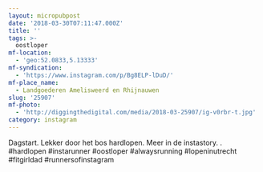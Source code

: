 ```yaml
---
layout: micropubpost
date: '2018-03-30T07:11:47.000Z'
title: ''
tags: >-
  oostloper
mf-location:
  - 'geo:52.0833,5.13333'
mf-syndication:
  - 'https://www.instagram.com/p/Bg8ELP-lDuD/'
mf-place_name:
  - Landgoederen Amelisweerd en Rhijnauwen
slug: '25907'
mf-photo:
  - 'http://diggingthedigital.com/media/2018-03-25907/ig-v0rbr-t.jpg'
category: instagram
---
```

Dagstart. Lekker door het bos hardlopen. Meer in de instastory. .
#hardlopen #instarunner #oostloper #alwaysrunning #lopeninutrecht #fitgirldad #runnersofinstagram
